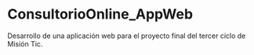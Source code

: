 # ConsultorioOnline_AppWeb
Desarrollo de una aplicación web para el proyecto final del tercer ciclo de Misión Tic.
